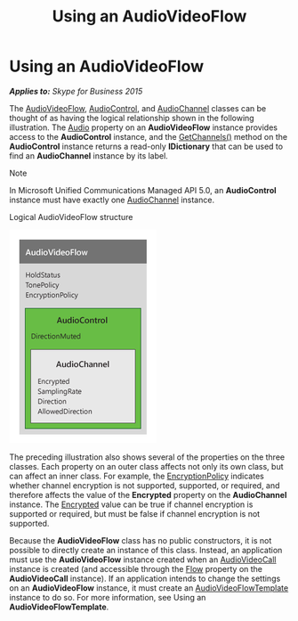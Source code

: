 ﻿---
title: Using an AudioVideoFlow
TOCTitle: Using an AudioVideoFlow
ms:assetid: 8d2f16be-724d-4d32-ad34-5ba3e65c80a6
ms:mtpsurl: https://msdn.microsoft.com/en-us/library/Dn466032(v=office.16)
ms:contentKeyID: 65239970
ms.date: 07/27/2015
mtps_version: v=office.16
---

# Using an AudioVideoFlow


_**Applies to:** Skype for Business 2015_

The [AudioVideoFlow](https://msdn.microsoft.com/en-us/library/hh383533\(v=office.16\)), [AudioControl](https://msdn.microsoft.com/en-us/library/hh161771\(v=office.16\)), and [AudioChannel](https://msdn.microsoft.com/en-us/library/hh349872\(v=office.16\)) classes can be thought of as having the logical relationship shown in the following illustration. The [Audio](https://msdn.microsoft.com/en-us/library/hh161753\(v=office.16\)) property on an **AudioVideoFlow** instance provides access to the **AudioControl** instance, and the [GetChannels()](https://msdn.microsoft.com/en-us/library/hh383889\(v=office.16\)) method on the **AudioControl** instance returns a read-only **IDictionary** that can be used to find an **AudioChannel** instance by its label.


> [!NOTE]
> <P>In Microsoft Unified Communications Managed API 5.0, an <STRONG>AudioControl</STRONG> instance must have exactly one <A href="https://msdn.microsoft.com/en-us/library/hh349872(v=office.16)">AudioChannel</A> instance.</P>



Logical AudioVideoFlow structure

  
![Logical AudioVideoFlow structure](images/Dn466032.AVFlow(Office.16).png "Logical AudioVideoFlow structure")

The preceding illustration also shows several of the properties on the three classes. Each property on an outer class affects not only its own class, but can affect an inner class. For example, the [EncryptionPolicy](https://msdn.microsoft.com/en-us/library/hh384087\(v=office.16\)) indicates whether channel encryption is not supported, supported, or required, and therefore affects the value of the **Encrypted** property on the **AudioChannel** instance. The [Encrypted](https://msdn.microsoft.com/en-us/library/hh384060\(v=office.16\)) value can be true if channel encryption is supported or required, but must be false if channel encryption is not supported.

Because the **AudioVideoFlow** class has no public constructors, it is not possible to directly create an instance of this class. Instead, an application must use the **AudioVideoFlow** instance created when an [AudioVideoCall](https://msdn.microsoft.com/en-us/library/hh383901\(v=office.16\)) instance is created (and accessible through the [Flow](https://msdn.microsoft.com/en-us/library/hh382705\(v=office.16\)) property on the **AudioVideoCall** instance). If an application intends to change the settings on an **AudioVideoFlow** instance, it must create an [AudioVideoFlowTemplate](https://msdn.microsoft.com/en-us/library/hh349157\(v=office.16\)) instance to do so. For more information, see Using an **AudioVideoFlowTemplate**.

